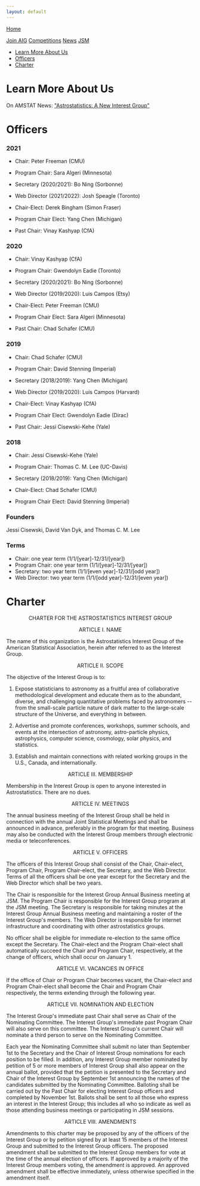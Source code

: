 ```yaml
---
layout: default
---
```


<a href="./index.html" class="btn">Home</a> 
<!-- 
<a href="./about_us.html" class="btn">About ASA/AIG</a>
-->
<a href="./join.html" class="btn">Join AIG</a>
<a href="./competition/" class="btn">Competitions</a>
<a href="./news.html" class="btn">News</a>
<a href="./jsm2021/" class="btn">JSM</a>

- [Learn More About Us](#learn-more-about-us)
- [Officers](#officers)
- [Charter](#charter)


# Learn More About Us
On AMSTAT News:  ["Astrostatistics:  A New Interest Group"](https://magazine.amstat.org/blog/2014/08/01/astrostats-group/)

# Officers

### 2021
- Chair: Peter Freeman (CMU)
- Program Chair: Sara Algeri (Minnesota)
- Secretary (2020/2021): Bo Ning (Sorbonne)
- Web Director (2021/2022): Josh Speagle (Toronto)

- Chair-Elect: Derek Bingham (Simon Fraser)
- Program Chair Elect: Yang Chen (Michigan)

- Past Chair: Vinay Kashyap (CfA)

### 2020
- Chair: Vinay Kashyap (CfA)
- Program Chair: Gwendolyn Eadie (Toronto)
- Secretary (2020/2021): Bo Ning (Sorbonne)
- Web Director (2019/2020): Luis Campos (Etsy)

- Chair-Elect: Peter Freeman (CMU)
- Program Chair Elect: Sara Algeri (Minnesota)

- Past Chair: Chad Schafer (CMU)


### 2019
- Chair: Chad Schafer (CMU)
- Program Chair: David Stenning (Imperial)
- Secretary (2018/2019): Yang Chen (Michigan)
- Web Director (2019/2020): Luis Campos (Harvard)

- Chair-Elect: Vinay Kashyap (CfA)
- Program Chair Elect: Gwendolyn Eadie (Dirac)

- Past Chair: Jessi Cisewski-Kehe (Yale)

### 2018
- Chair: Jessi Cisewski-Kehe (Yale)
- Program Chair: Thomas C. M. Lee (UC-Davis)
- Secretary (2018/2019): Yang Chen (Michigan)

- Chair-Elect: Chad Schafer (CMU)
- Program Chair Elect: David Stenning (Imperial)


### Founders
Jessi Cisewski, David Van Dyk, and Thomas C. M. Lee 


### Terms
- Chair: one year term (1/1/[year]-12/31/[year])
- Program Chair: one year term (1/1/[year]-12/31/[year])
- Secretary: two year term (1/1/[even year]-12/31/[odd year])
- Web Director: two year term (1/1/[odd year]-12/31/[even year])


# Charter
<p style="text-align: center;"> CHARTER FOR THE ASTROSTATISTICS INTEREST GROUP </p>

<p style="text-align: center;"> ARTICLE I. NAME </p>


The name of this organization is the Astrostatistics Interest Group of the American Statistical Association, herein after referred to as the Interest Group.


<p style="text-align: center;"> ARTICLE II. SCOPE</p>


The objective of the Interest Group is to:

1. Expose statisticians to astronomy as a fruitful area of collaborative methodological development and educate them as to the abundant, diverse, and challenging quantitative problems faced by astronomers -- from the small-scale particle nature of dark matter to the large-scale structure of the Universe, and everything in between.

2. Advertise and promote conferences, workshops, summer schools, and events at the intersection of astronomy, astro-particle physics, astrophysics, computer science, cosmology, solar physics, and statistics.

3. Establish and maintain connections with related working groups in the U.S., Canada, and internationally.


<p style="text-align: center;"> ARTICLE III. MEMBERSHIP </p>


Membership in the Interest Group is open to anyone interested in Astrostatistics. There are no dues.


<p style="text-align: center;"> ARTICLE IV. MEETINGS </p>


The annual business meeting of the Interest Group shall be held in connection with the annual Joint Statistical Meetings and shall be announced in advance, preferably in the program for that meeting. Business may also be conducted with the Interest Group members through electronic media or teleconferences.

<p style="text-align: center;"> ARTICLE V. OFFICERS </p>

The officers of this Interest Group shall consist of the Chair, Chair-elect, Program Chair, Program Chair-elect, the Secretary, and the Web Director. Terms of all the officers shall be one year except for the Secretary and the Web Director which shall be two years.

The Chair is responsible for the Interest Group Annual Business meeting at JSM. The Program Chair is responsible for the Interest Group program at the JSM meeting. The Secretary is responsible for taking minutes at the Interest Group Annual Business meeting and maintaining a roster of the Interest Group's members. The Web Director is responsible for internet infrastructure and coordinating with other astrostatistics groups.

No officer shall be eligible for immediate re-election to the same office except the Secretary. The Chair-elect and the Program Chair-elect shall automatically succeed the Chair and Program Chair, respectively, at the change of officers, which shall occur on January 1.

<p style="text-align: center;"> ARTICLE VI. VACANCIES IN OFFICE </p>

If the office of Chair or Program Chair becomes vacant, the Chair-elect and Program Chair-elect shall become the Chair and Program Chair respectively, the terms extending through the following year.

<p style="text-align: center;"> ARTICLE VII. NOMINATION AND ELECTION </p>

The Interest Group's immediate past Chair shall serve as Chair of the Nominating Committee. The Interest Group's immediate past Program Chair will also serve on this committee. The Interest Group's current Chair will nominate a third person to serve on the Nominating Committee.

Each year the Nominating Committee shall submit no later than September 1st to the Secretary and the Chair of Interest Group nominations for each position to be filled. In addition, any Interest Group member nominated by petition of 5 or more members of Interest Group shall also appear on the annual ballot, provided that the petition is presented to the Secretary and Chair of the Interest Group by September 1st announcing the names of the candidates submitted by the Nominating Committee. Balloting shall be carried out by the Past Chair for electing Interest Group officers and completed by November 1st. Ballots shall be sent to all those who express an interest in the Interest Group; this includes all who so indicate as well as those attending business meetings or participating in JSM sessions.

<p style="text-align: center;"> ARTICLE VIII. AMENDMENTS </p>

Amendments to this charter may be proposed by any of the officers of the Interest Group or by petition signed by at least 15 members of the Interest Group and submitted to the Interest Group officers. The proposed amendment shall be submitted to the Interest Group members for vote at the time of the annual election of officers. If approved by a majority of the Interest Group members voting, the amendment is approved. An approved amendment shall be effective immediately, unless otherwise specified in the amendment itself.
